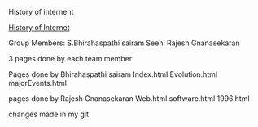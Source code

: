 History of internent


[History of Internet](http://zueshistory.eastus.azurecontainer.io/)

Group Members:
S.Bhirahaspathi sairam Seeni
Rajesh Gnanasekaran

3 pages done by each team member

Pages done by Bhirahaspathi sairam
Index.html
Evolution.html
majorEvents.html

pages done by Rajesh Gnanasekaran
Web.html
software.html
1996.html

changes made in my git
